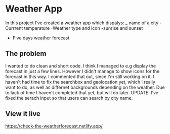 # Weather App

In this project I've created a weather app which dispalys:
_ name of a city
-Currrent temperature
-Weather type and icon
-sunrise and sunset
- Five days weather forecast

## The problem

I wanted to do clean and short code. I think I managed to e.g display the forecast in just a few lines. However I didn't manage to show icons for the forecast in this way. I commented that out, since I'm still working on it. I haven't had time to fix the searchbox and geolocation yet, which I really want to do, as well as differnet backgrounds depending on the weather. Due to lack of time I haven't completed that yet, but will do later. 
UPDATE: I've fixed the serach input so that users can search by city name. 
## View it live

https://check-the-weatherforecast.netlify.app/

